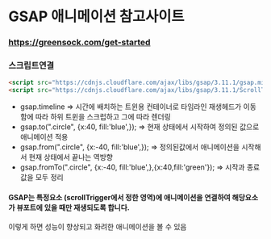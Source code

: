 # GSAP 애니메이션 참고사이트

### https://greensock.com/get-started

### 스크립트연결

```html
<script src="https://cdnjs.cloudflare.com/ajax/libs/gsap/3.11.1/gsap.min.js"></script>
<script src="https://cdnjs.cloudflare.com/ajax/libs/gsap/3.11.1/ScrollTrigger.min.js"></script>
```

<script src="https://cdnjs.cloudflare.com/ajax/libs/gsap/3.11.1/gsap.min.js"></script>
<script src="https://cdnjs.cloudflare.com/ajax/libs/gsap/3.11.1/ScrollTrigger.min.js"></script>

- gsap.timeline => 시간에 배치하는 트윈용 컨테이너로 타임라인 재생헤드가 이동함에 따라 하위 트윈을 스크럽하고 그에 따라 렌더링
- gsap.to(".circle", {x:40, fill:'blue',}); => 현재 상태에서 시작하여 정의된 값으로 애니메이션 적용
- gsap.from(".circle", {x:-40, fill:'blue',}); => 정의된값에서 애니메이션을 시작해서 현재 상태에서 끝나는 역방향
- gsap.fromTo(".circle", {x:-40, fill:'blue',},{x:40,fill:'green'}); => 시작과 종료값을 모두 정리

#### GSAP는 특정요소 (scrollTrigger에서 정한 영역)에 애니메이션을 연결하여 해당요소가 뷰포트에 있을 때만 재생되도록 합니다.

이렇게 하면 성능이 향상되고 화려한 애니메이션을 볼 수 있음
